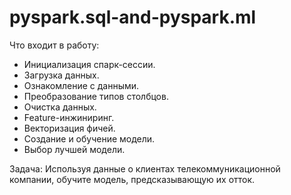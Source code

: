 # pyspark.sql-and-pyspark.ml

Что входит в работу:
 - Инициализация спарк-сессии.
 - Загрузка данных.
 - Ознакомление с данными.
 - Преобразование типов столбцов.
 - Очистка данных.
 - Feature-инжиниринг.
 - Векторизация фичей.
 - Создание и обучение модели.
 - Выбор лучшей модели.
 
Задача:
Используя данные о клиентах телекоммуникационной компании, обучите модель, предсказывающую их отток.
